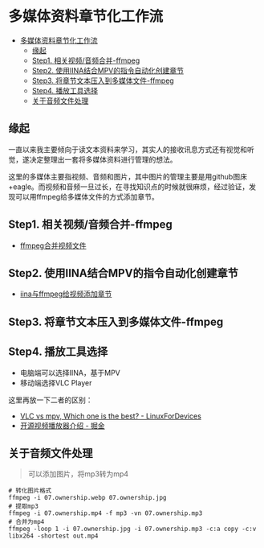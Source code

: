 # 多媒体资料章节化工作流

<!--ts-->
* [多媒体资料章节化工作流](#多媒体资料章节化工作流)
   * [缘起](#缘起)
   * [Step1. 相关视频/音频合并-ffmpeg](#step1-相关视频音频合并-ffmpeg)
   * [Step2. 使用IINA结合MPV的指令自动化创建章节](#step2-使用iina结合mpv的指令自动化创建章节)
   * [Step3. 将章节文本压入到多媒体文件-ffmpeg](#step3-将章节文本压入到多媒体文件-ffmpeg)
   * [Step4. 播放工具选择](#step4-播放工具选择)
   * [关于音频文件处理](#关于音频文件处理)

<!-- Created by https://github.com/ekalinin/github-markdown-toc -->
<!-- Added by: runner, at: Sun Sep 18 05:19:06 UTC 2022 -->

<!--te-->

## 缘起

一直以来我主要倾向于读文本资料来学习，其实人的接收讯息方式还有视觉和听觉，遂决定整理出一套将多媒体资料进行管理的想法。

这里的多媒体主要指视频、音频和图片，其中图片的管理主要是用github图床+eagle。而视频和音频一旦过长，在寻找知识点的时候就很麻烦，经过验证，发现可以用ffmpeg给多媒体文件的方式添加章节。

## Step1. 相关视频/音频合并-ffmpeg

- [ffmpeg合并视频文件](https://kuanhsiaokuo.github.io/apple_power_user/app_extensions/python_scripts/python_scripts.html#ffmpeg%E5%90%88%E5%B9%B6%E8%A7%86%E9%A2%91%E6%96%87%E4%BB%B6)

## Step2. 使用IINA结合MPV的指令自动化创建章节

- [iina与ffmpeg给视频添加章节](https://kuanhsiaokuo.github.io/apple_power_user/app_extensions/python_scripts/python_scripts.html#iina%E4%B8%8Effmpeg%E7%BB%99%E8%A7%86%E9%A2%91%E6%B7%BB%E5%8A%A0%E7%AB%A0%E8%8A%82)

## Step3. 将章节文本压入到多媒体文件-ffmpeg

## Step4. 播放工具选择

- 电脑端可以选择IINA，基于MPV
- 移动端选择VLC Player

这里再放一下二者的区别：

- [VLC vs mpv, Which one is the best? - LinuxForDevices](https://www.linuxfordevices.com/tutorials/linux/vlc-vs-mpv)
- [开源视频播放器介绍 - 掘金](https://juejin.cn/post/6844903662796406792)

## 关于音频文件处理

> 可以添加图片，将mp3转为mp4

```shell
# 转化图片格式
ffmpeg -i 07.ownership.webp 07.ownership.jpg
# 提取mp3
ffmpeg -i 07.ownership.mp4 -f mp3 -vn 07.ownership.mp3
# 合并为mp4
ffmpeg -loop 1 -i 07.ownership.jpg -i 07.ownership.mp3 -c:a copy -c:v libx264 -shortest out.mp4
```